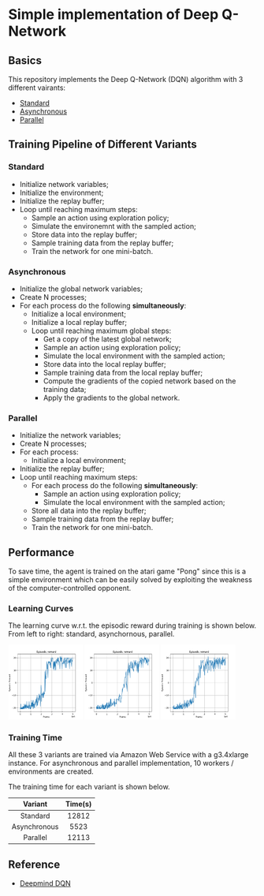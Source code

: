 # Simple implementation of Deep Q-Network
## Basics
This repository implements the Deep Q-Network (DQN) algorithm with 3 different vairants: 
- [Standard](https://github.com/ZhenkaiShou/project/tree/master/stand%20alone%20implementation/DQN/Standard)
- [Asynchronous](https://github.com/ZhenkaiShou/project/tree/master/stand%20alone%20implementation/DQN/Asynchronous)
- [Parallel](https://github.com/ZhenkaiShou/project/tree/master/stand%20alone%20implementation/DQN/Parallel)
## Training Pipeline of Different Variants
### Standard
- Initialize network variables;
- Initialize the environment;
- Initialize the replay buffer;
- Loop until reaching maximum steps:
  - Sample an action using exploration policy;
  - Simulate the environemnt with the sampled action;
  - Store data into the replay buffer;
  - Sample training data from the replay buffer;
  - Train the network for one mini-batch.
### Asynchronous
- Initialize the global network variables;
- Create N processes;
- For each process do the following **simultaneously**:
  - Initialize a local environment;
  - Initialize a local replay buffer;
  - Loop until reaching maximum global steps:
    - Get a copy of the latest global network;
    - Sample an action using exploration policy;
    - Simulate the local environment with the sampled action;
    - Store data into the local replay buffer;
    - Sample training data from the local replay buffer;
    - Compute the gradients of the copied network based on the training data;
    - Apply the gradients to the global network.
### Parallel
- Initialize the network variables;
- Create N processes;
- For each process:
  - Initialize a local environment;
- Initialize the replay buffer;
- Loop until reaching maximum steps:
  - For each process do the following **simultaneously**:
    - Sample an action using exploration policy;
    - Simulate the local environment with the sampled action;
  - Store all data into the replay buffer;
  - Sample training data from the replay buffer;
  - Train the network for one mini-batch.

## Performance
To save time, the agent is trained on the atari game "Pong" since this is a simple environment which can be easily solved by exploiting the weakness of the computer-controlled opponent.
### Learning Curves
The learning curve w.r.t. the episodic reward during training is shown below. From left to right: standard, asynchornous, parallel.

<p float="center">
  <img src="/stand%20alone%20implementation/DQN/Standard/Figures/Training/dqn.png" width="30%"/>
  <img src="/stand%20alone%20implementation/DQN/Asynchronous/Figures/Training/async_dqn.png" width="30%"/>
  <img src="/stand%20alone%20implementation/DQN/Parallel/Figures/Training/par_dqn.png" width="30%"/>
</p>

### Training Time
All these 3 variants are trained via Amazon Web Service with a g3.4xlarge instance. For asynchronous and parallel implementation, 10 workers / environments are created.

The training time for each variant is shown below.

|    Variant   | Time(s) |
|:------------:|:-------:|
|   Standard   |  12812  |
| Asynchronous |   5523  |
|   Parallel   |  12113  |

## Reference

- [Deepmind DQN](https://deepmind.com/research/dqn/)

